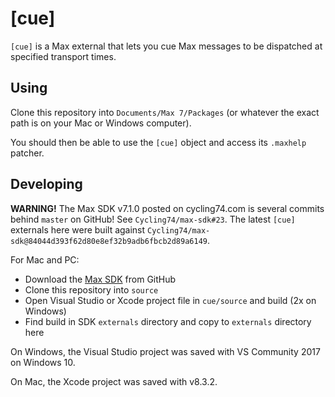 # [cue]

`[cue]` is a Max external that lets you cue Max messages
to be dispatched at specified transport times.

## Using

Clone this repository into `Documents/Max 7/Packages` (or whatever the exact
path is on your Mac or Windows computer).

You should then be able to use the `[cue]` object and access its `.maxhelp`
patcher.

## Developing

**WARNING!** The Max SDK v7.1.0 posted on cycling74.com is several commits
behind `master` on GitHub! See `Cycling74/max-sdk#23`. The latest `[cue]`
externals here were built against
`Cycling74/max-sdk@84044d393f62d80e8ef32b9adb6fbcb2d89a6149`.

For Mac and PC:

- Download the [Max SDK](https://github.com/Cycling74/max-sdk) from GitHub
- Clone this repository into `source`
- Open Visual Studio or Xcode project file in `cue/source` and build
  (2x on Windows)
- Find build in SDK `externals` directory and copy to `externals` directory here

On Windows, the Visual Studio project was saved with VS Community 2017 on Windows 10.

On Mac, the Xcode project was saved with v8.3.2.
